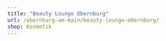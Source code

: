 ```yaml
---
title: "Beauty Lounge Obernburg"
url: /obernburg-am-main/beauty-lounge-obernburg/
shop: Kosmetik
---
```

